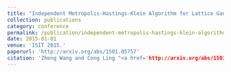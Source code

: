 ```yaml
---
title: "Independent Metropolis-Hastings-Klein Algorithm for Lattice Gaussian Sampling"
collection: publications
category: conference
permalink: /publication/independent-metropolis-hastings-klein-algorithm-for-lattice-gaussian-sampling
date: 2015-01-01
venue: 'ISIT 2015.'
paperurl: 'http://arxiv.org/abs/1501.05757'
citation: 'Zheng Wang and Cong Ling "<a href='http://arxiv.org/abs/1501.05757'>Independent Metropolis-Hastings-Klein Algorithm for Lattice Gaussian Sampling</a>", ISIT 2015.'
---
```

